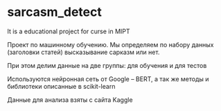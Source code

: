 # sarcasm_detect
It is a educational project for curse in MIPT 

Проект по машинному обучению. Мы определяем по набору данных (заголовки статей) высказывание сарказм или нет.

При этом делим данные на две группы: для обучения и для тестов

Используются нейронная сеть от Google – BERT, а так же методы и библиотеки описанные в scikit-learn

Данные для анализа взяты с сайта Kaggle
